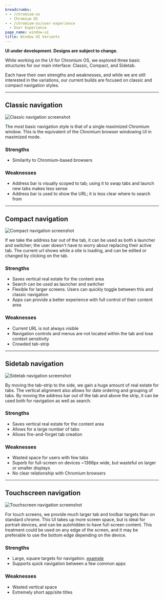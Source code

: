```yaml
---
breadcrumbs:
- - /chromium-os
  - Chromium OS
- - /chromium-os/user-experience
  - User Experience
page_name: window-ui
title: Window UI Variants
---
```


**UI under development. Designs are subject to change.**

While working on the UI for Chromium OS, we explored three basic structures for
our main interface: Classic, Compact, and Sidetab.

Each have their own strengths and weaknesses, and while we are still interested
in the variations, our current builds are focused on classic and compact
navigation styles.

---

## Classic navigation

![Classic navigation screenshot](/chromium-os/user-experience/window-ui/navpng)

The most basic navigation style is that of a single maximized Chromium window.
This is the equivalent of the Chromium browser windowing UI in maximized mode.

### Strengths
*   Similarity to Chromium-based browsers

### Weaknesses
*   Address bar is visually scoped to tab; using it to swap tabs and
            launch new tabs makes less sense
*   Address bar is used to show the URL; it is less clear where to
            search from

---

## Compact navigation

![Compact navigation screenshot](/chromium-os/user-experience/window-ui/compact_navpng)

If we take the address bar out of the tab, it can be used as both a launcher
and switcher; the user doesn't have to worry about replacing their active tab.
The current url shows while a site is loading, and can be edited or changed by
clicking on the tab.

### Strengths
*   Saves vertical real estate for the content area
*   Search can be used as launcher and switcher
*   Flexible for larger screens. Users can quickly toggle between this
            and classic navigation
*   Apps can provide a better experience with full control of their
            content area

### Weaknesses
*   Current URL is not always visible
*   Navigation controls and menus are not located within the tab and
            lose context sensitivity
*   Crowded tab-strip

---

## Sidetab navigation

![Sidetab navigation screenshot](/chromium-os/user-experience/window-ui/side_navpng)


By moving the tab-strip to the side, we gain a huge amount of real estate
for tabs. The vertical alignment also allows for date ordering and grouping of
tabs. By moving the address bar out of the tab and above the strip, it can be
used both for navigation as well as search.

### Strengths
*   Saves vertical real estate for the content area
*   Allows for a large number of tabs
*   Allows fire-and-forget tab creation

### Weaknesses

*   Wasted space for users with few tabs
*   Superb for full-screen on devices ~1366px wide, but wasteful on
            larger or smaller displays
*   No clear relationship with Chromium browsers

---

## Touchscreen navigation

![Touchscreen navigation screenshot](/chromium-os/user-experience/window-ui/TouchUI.png)

For touch screens, we provide much larger tab and toolbar targets than on
standard chrome. This UI takes up more screen space, but is ideal for portrait
devices, and can be autohidden to have full-screen content. This treatment could
be used on any edge of the screen, and it may be preferable to use the bottom
edge depending on the device.

### Strengths

*   Large, square targets for navigation.
            [example](/chromium-os/user-experience/window-ui/TouchNav.png)
*   Supports quick navigation between a few common apps

### Weaknesses

*   Wasted vertical space
*   Extremely short app/site titles
